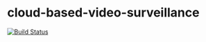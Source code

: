 # cloud-based-video-surveillance

[![Build Status](https://travis-ci.com/astor-protect/cloud-based-video-surveillance.svg?branch=master)](https://travis-ci.com/astor-protect/cloud-based-video-surveillance)
